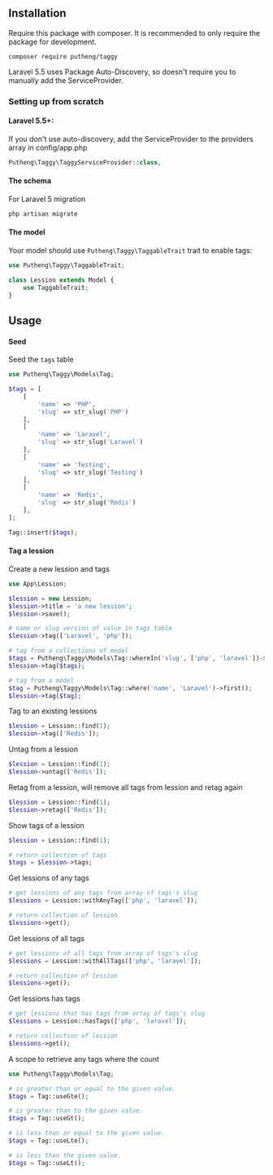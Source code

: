 Installation
------------

Require this package with composer. It is recommended to only require the package for development.
```
composer require putheng/taggy
```

Laravel 5.5 uses Package Auto-Discovery, so doesn't require you to manually add the ServiceProvider.

### Setting up from scratch

#### Laravel 5.5+:
If you don't use auto-discovery, add the ServiceProvider to the providers array in config/app.php
```php
Putheng\Taggy\TaggyServiceProvider::class,
```

#### The schema
For Laravel 5 migration
```php
php artisan migrate
```

#### The model
Your model should use `Putheng\Taggy\TaggableTrait` trait to enable tags:
```php
use Putheng\Taggy\TaggableTrait;

class Lession extends Model {
    use TaggableTrait;
}
```

## Usage
#### Seed
Seed the `tags` table
```php
use Putheng\Taggy\Models\Tag;

$tags = [
	[
		'name' => 'PHP',
		'slug' => str_slug('PHP')
	],
	[
		'name' => 'Laravel',
		'slug' => str_slug('Laravel')
	],
	[
		'name' => 'Testing',
		'slug' => str_slug('Testing')
	],
	[
		'name' => 'Redis',
		'slug' => str_slug('Redis')
	],
];

Tag::insert($tags);
```

#### Tag a lession
Create a new lession and tags

```php
use App\Lession;

$lession = new Lession;
$lession->title = 'a new lession';
$lession->save();

# name or slug version of value in tags table
$lession->tag(['Laravel', 'php']);

# tag from a collections of model
$tags = Putheng\Taggy\Models\Tag::whereIn('slug', ['php', 'laravel'])->get();
$lession->tag($tags);

# tag from a model
$tag = Putheng\Taggy\Models\Tag::where('name', 'Laravel')->first();
$lession->tag($tag);
```

Tag to an existing lessions
```php
$lession = Lession::find(1);
$lession->tag(['Redis']);
```

Untag from a lession
```php
$lession = Lession::find(1);
$lession->untag(['Redis']);
```

Retag from a lession, will remove all tags from lession and retag again
```php
$lession = Lession::find(1);
$lession->retag(['Redis']);
```

Show tags of a lession
```php
$lession = Lession::find(1);

# return collection of tags
$tags = $lession->tags;
```

Get lessions of any tags
```php
# get lessions of any tags from array of tags's slug
$lessions = Lession::withAnyTag(['php', 'laravel']);

# return collection of lession
$lessions->get();
```

Get lessions of all tags
```php
# get lessions of all tags from array of tags's slug
$lessions = Lession::withAllTags(['php', 'laravel']);

# return collection of lession
$lessions->get();
```

Get lessions has tags
```php
# get lessions that has tags from array of tags's slug
$lessions = Lession::hasTags(['php', 'laravel']);

# return collection of lession
$lessions->get();
```

A scope to retrieve any tags where the count
```php
use Putheng\Taggy\Models\Tag;

# is greater than or equal to the given value.
$tags = Tag::useGte();

# is greater than to the given value.
$tags = Tag::useGt();

# is less than or equal to the given value.
$tags = Tag::useLte();

# is less than the given value.
$tags = Tag::useLt();
```